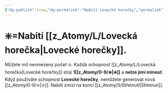 ```yaml
---
{"dg-publish":true,"dg-permalink":"Nabití Lovecké horečky","permalink":"/Nabití Lovecké horečky/"}
---
```


# ❇️=Nabití [[z_Atomy/L/Lovecká horečka\|Lovecké horečky]].
Můžete mít neomezený počet ❇️. 
Každá schopnost [[z_Atomy/L/Lovecká horečka\|Lovecké horečky]] stojí **1[[z_Atomy/0-9/❇️\|❇️]]** a **nelze jimi minout**.
Když používáte schopnost **Lovecké horečky**, nemůžete generovat nová [[z_Atomy/0-9/❇️\|❇️]]. Nabití zmizí na konci [[z_Atomy/S/Střetnutí\|Střetnutí]].